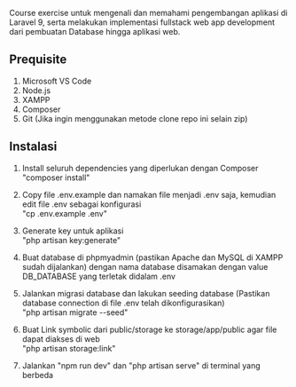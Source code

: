Course exercise untuk mengenali dan memahami pengembangan aplikasi di Laravel 9, serta melakukan implementasi fullstack web app development dari pembuatan Database hingga aplikasi web.

## Prequisite
1. Microsoft VS Code
2. Node.js
3. XAMPP
4. Composer
5. Git (Jika ingin menggunakan metode clone repo ini selain zip)

## Instalasi

1. Install seluruh dependencies yang diperlukan dengan Composer
   <br>"composer install"

2. Copy file .env.example dan namakan file menjadi .env saja, kemudian edit file .env sebagai konfigurasi
    <br>"cp .env.example .env"

3. Generate key untuk aplikasi
    <br>"php artisan key:generate"

4. Buat database di phpmyadmin (pastikan  Apache dan MySQL di XAMPP sudah dijalankan) dengan nama database disamakan dengan value DB_DATABASE yang terletak didalam .env
   
5. Jalankan migrasi database dan lakukan seeding database (Pastikan database connection di file .env telah dikonfigurasikan)
    <br>"php artisan migrate --seed"

6. Buat Link symbolic dari public/storage ke storage/app/public agar file dapat diakses di web
    <br>"php artisan storage:link"

7. Jalankan
   "npm run dev" dan "php artisan serve" di terminal yang berbeda 
